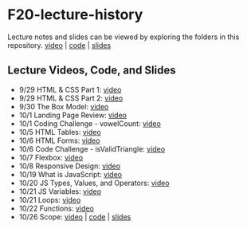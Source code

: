 # F20-lecture-history

Lecture notes and slides can be viewed by exploring the folders in this repository. 
[video]() | [code]() | [slides]() 

## Lecture Videos, Code, and Slides
* 9/29 HTML & CSS Part 1: [video](https://us02web.zoom.us/rec/share/jMbcvvgP2qCYZgJX42MbTzr3u0UdY_AMiW2PVLpvidbao4OkVPSWtg7ZzbDOV-yS.7oCrtwHWV-wU4pID)
* 9/29 HTML & CSS Part 2: [video](https://us02web.zoom.us/rec/share/il0y1CmHcI6swzgZZTKUJ0bW1CYU2EUQPpYyrkzuNilWkjt_Ci9zu1SOp8Ww9oQG.s0IHZGyz1oc42irS)
* 9/30 The Box Model: [video](https://us02web.zoom.us/rec/share/wvVdbHiQkZ3fh53pLxmGb1RhBTKnbZJJ_TfGRl69cI26nQnnBvDR_MU6lhgWYzNH.5rfSA36masOwrvMR)
* 10/1 Landing Page Review: [video](https://youtu.be/Zn6L6479pmo)
* 10/1 Coding Challenge - vowelCount: [video](https://us02web.zoom.us/rec/share/dySSSBBIbDZsSIdFNu4wKY5DOkQlC0je3COqiCXejZHIadiGjz60b2j6PaKZTsD0.WRkP22wsQRmkax8K)
* 10/5 HTML Tables: [video](https://us02web.zoom.us/rec/share/rB3F2BKHksrN12nvJIhQiVISBKy_Tbn-YCBA8oPIGIUCaxQQ1NOmrKqZsXcwFdRa.a9oyxBIiwoyEjZyH)
* 10/6 HTML Forms: [video](https://us02web.zoom.us/rec/share/poDHP1W8uiB3KQs8fpn2CL7VSK2whEZECIN01sdB9-96Y4VONfrbARmesRqw3dk7.ENomERfwrjTBXuug)
* 10/6 Code Challenge - isValidTriangle: [video](https://us02web.zoom.us/rec/share/iuKYllV-zDnKn1hXsZhBj1vv0OhYIWrutK9AIgJM0z24AuPKHNAKsvPaYKeyOZgZ.IPm8lTzYVsCuIJ8r)
* 10/7 Flexbox: [video](https://us02web.zoom.us/rec/share/jbJO2jTgmMM2JVWom8KQoLnU7KJrZ6SViqdsg04AN6row7R_W2POd8YiTZE4vTHj.xGPU3xri9Mu-MYp7)
* 10/8 Responsive Design: [video](https://us02web.zoom.us/rec/share/ZuOY9aCsrqoE-I9DEuJ5BX5QgJxDEgXzZP5nw_KPO05jD0UMuuuLBSC-761Chx54.MRjhY-0pgout3XYn)
* 10/19 What is JavaScript: [video](https://us02web.zoom.us/rec/share/azUr8lXjrNRsG-quXv0gYNigMk2afx971rH6Bge_gaWiktI4vxdHQNBZfuxwgbEa.e2NXmP8q4ofsxVAL)
* 10/20 JS Types, Values, and Operators: [video](https://us02web.zoom.us/rec/share/Ikv2ZUVoEzx5OpEnJw1xW9jbEL5OD0Oq4ATcAsRMGCMFXEZWoMN66dYX6ifjBupC.Pq7fggCPxfgbuuAy)
* 10/21 JS Variables: [video](https://us02web.zoom.us/rec/share/GFNA83uqoSv2P9opNlvS6CIZJ5HirvGaW2BUDXiEXI5mvAPBjtH12tdO-Mp07Neb.Duu300Wi8E5thkos)
* 10/21 Loops: [video](https://us02web.zoom.us/rec/share/GFNA83uqoSv2P9opNlvS6CIZJ5HirvGaW2BUDXiEXI5mvAPBjtH12tdO-Mp07Neb.Duu300Wi8E5thkos)
* 10/22 Functions: [video](https://us02web.zoom.us/rec/share/wyTstfCFFvj39G-2H4kzhI8cg37Wu6HMEInCYYKafFmvEy8eTk722MVAuCv2bUoL.wQIsr81UNsqtbHPQ)
* 10/26 Scope: [video](https://us02web.zoom.us/rec/share/WkWIawiogCK0LJdzjjoE-jk6NEH0wkZb9F1E5haiyIcLCpyz1kCoT1N3TIYbnGeW.m7K0TVie3cE2QsBA) | [code]() | [slides]() 
